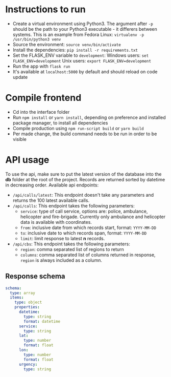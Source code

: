 # Instructions to run
 - Create a virtual environment using Python3. The argument after `-p` should be the path to your Python3 executable - it differers between systems. This is an example from Fedora Linux: `virtualenv -p /usr/bin/python3 venv`
 - Source the environment: `source venv/bin/activate`
 - Install the dependencies: `pip install -r requirements.txt`
 - Set the FLASK_ENV variable to `development`:
   Windows users: `set FLASK_ENV=development`
   Unix users: `export FLASK_ENV=development`
 - Run the app with `flask run`
 - It's available at `localhost:5000` by default and should reload on code update

 # Compile frontend
 - Cd into the interface folder
 - Run `npm install` or `yarn install`, depending on preference and installed package manager, to install all dependencies
 - Compile production using `npm run-script build` or `yarn build`
 - Per made change, the build command needs to be run in order to be visible

# API usage
To use the api, make sure to put the latest version of the database into the **db** 
folder at the root of the project. Records are returned sorted by datetime in
decreasing order. Available api endpoints:

* `/api/calls/latest`:
  This endpoint doesn't take any parameters and returns the 100 latest available calls.
* `/api/calls`:
  This endpoint takes the following parameters:
  * `service`: type of call service, options are: police, ambulance, helicopter
      and fire-brigade. Currently only ambulance and helicopter data is
      available with coordinates.
  * `from`: inclusive date from which records start, format: `YYYY-MM-DD`
  * `to`: inclusive date to which records span, format: `YYYY-MM-DD`
  * `limit`: limit response to latest **n** records.
* `/api/cbs`:
  This endpoint takes the following parameters:
  * `region`: comma separated list of regions to return
  * `columns`: comma separated list of columns returned in response, `region`
      is always included as a column.

## Response schema
```yaml
schema:
  type: array
  items:
    type: object
    properties:
      datetime:
        type: string
        format: datetime
      service:
        type: string
      lat:
        type: number
        format: float
      lon:
        type: number
        format: float
      urgency:
        type: string
```
